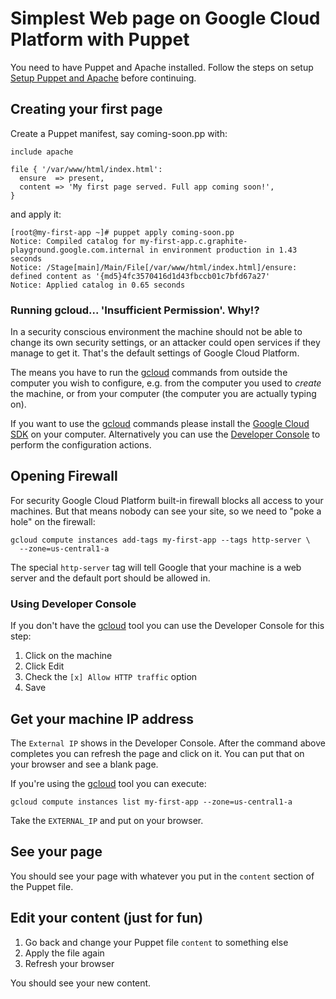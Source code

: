 # Simplest Web page on Google Cloud Platform with Puppet

You need to have Puppet and Apache installed. Follow the steps on
setup [Setup Puppet and Apache][] before continuing.

## Creating your first page

Create a Puppet manifest, say coming-soon.pp with:

```puppet
include apache

file { '/var/www/html/index.html':
  ensure  => present,
  content => 'My first page served. Full app coming soon!',
}
```

and apply it:

```
[root@my-first-app ~]# puppet apply coming-soon.pp 
Notice: Compiled catalog for my-first-app.c.graphite-playground.google.com.internal in environment production in 1.43 seconds
Notice: /Stage[main]/Main/File[/var/www/html/index.html]/ensure: defined content as '{md5}4fc3570416d1d43fbccb01c7bfd67a27'
Notice: Applied catalog in 0.65 seconds
```

### Running gcloud... 'Insufficient Permission'. Why!?

In a security conscious environment the machine should not be able
to change its own security settings, or an attacker could open services if they
manage to get it. That's the default settings of Google Cloud Platform.

The means you have to run the [gcloud][] commands from outside the computer you
wish to configure, e.g. from the computer you used to _create_ the machine, or
from your computer (the computer you are actually typing on).

If you want to use the [gcloud][] commands please install the [Google Cloud
SDK][] on your computer. Alternatively you can use the [Developer Console][] to
perform the configuration actions.


## Opening Firewall

For security Google Cloud Platform built-in firewall blocks all access to your
machines. But that means nobody can see your site, so we need to "poke a hole"
on the firewall:

```
gcloud compute instances add-tags my-first-app --tags http-server \
  --zone=us-central1-a
```

The special `http-server` tag will tell Google that your machine is a web server
and the default port should be allowed in.

### Using Developer Console

If you don't have the [gcloud][] tool you can use the Developer Console for this
step:

1) Click on the machine
2) Click Edit
3) Check the `[x] Allow HTTP traffic` option
4) Save

## Get your machine IP address

The `External IP` shows in the Developer Console. After the command above
completes you can refresh the page and click on it. You can put that on your
browser and see a blank page.

If you're using the [gcloud][] tool you can execute:

```
gcloud compute instances list my-first-app --zone=us-central1-a
```
Take the `EXTERNAL_IP` and put on your browser.

## See your page

You should see your page with whatever you put in the `content` section of the
Puppet file.

## Edit your content (just for fun)

1) Go back and change your Puppet file `content` to something else
2) Apply the file again
3) Refresh your browser

You should see your new content.


[Setup Puppet and Apache]: setup_puppet_and_apache_google-cloud-platform.md
[gcloud]: https://cloud.google.com/sdk
[Google Cloud SDK]: https://cloud.google.com/sdk
[Developer Console]: https://cloud.google.com/console
